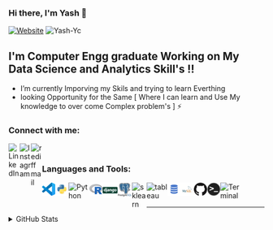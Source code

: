 ### Hi there, I'm Yash 👋

[![Website](https://img.shields.io/website?label=YC.com&style=for-the-badge&url=https%3A%2F%2FL.com)]()
<img src="https://komarev.com/ghpvc/?username=Yash-Yc&label=Profile%20views&color=0e75b6&style=flat" alt="Yash-Yc" />



## I'm Computer Engg graduate Working on My Data Science and Analytics Skill's !!

- I’m currently Imporving my Skils and trying to learn Everthing 
- looking Opportunity for the Same [ Where I can learn and Use My knowledge to over come Complex problem's ] ⚡


### Connect with me:

[<img align="left" alt="LinkedIn" width="22px" src="https://cdn.jsdelivr.net/npm/simple-icons@v3/icons/linkedin.svg" />][linkedin]
[<img align="left" alt="Instagram" width="22px" src="https://cdn.jsdelivr.net/npm/simple-icons@v3/icons/instagram.svg" />][instagram]
<a href="mailto:chikane.yash@rediffmail.com?"><img align="left" alt="rediffmail" width="22px" src="https://cdn.jsdelivr.net/npm/simple-icons@v3/icons/gmail.svg" /></a>


<br />

### Languages and Tools:

<img align="left" alt="Visual Studio Code" width="26px" src="https://raw.githubusercontent.com/github/explore/80688e429a7d4ef2fca1e82350fe8e3517d3494d/topics/visual-studio-code/visual-studio-code.png" />
<img align="left" alt="Python" width="26px" src="https://raw.githubusercontent.com/github/explore/80688e429a7d4ef2fca1e82350fe8e3517d3494d/topics/python/python.png" />
<img align="left" alt="Python" width="41px" src="https://img.shields.io/badge/-342B029.svg?&style=for-the-badge&logo=anaconda&logoColor=white" />
<img align="left" alt="R" width="26px" src="https://raw.githubusercontent.com/github/explore/80688e429a7d4ef2fca1e82350fe8e3517d3494d/topics/r/r.png" />
<img align="left" alt="django" width="30px" src="https://raw.githubusercontent.com/devicons/devicon/master/icons/django/django-original.svg" />
<img align="left" alt="postgresql" width="28px" src="https://raw.githubusercontent.com/devicons/devicon/master/icons/postgresql/postgresql-original-wordmark.svg" />
<img align="left" alt="sklearn" width="29px" src="https://upload.wikimedia.org/wikipedia/commons/0/05/Scikit_learn_logo_small.svg" />
<img align="left" alt="tableau" width="41px" src= "https://img.shields.io/badge/-E97627?style=for-the-badge&logo=Tableau&logoColor=white" />
<img align="left" alt="SQL" width="26px" src="https://raw.githubusercontent.com/github/explore/80688e429a7d4ef2fca1e82350fe8e3517d3494d/topics/sql/sql.png" />
<img align="left" alt="MySQL" width="26px" src="https://raw.githubusercontent.com/github/explore/80688e429a7d4ef2fca1e82350fe8e3517d3494d/topics/mysql/mysql.png" />
<img align="left" alt="GitHub" width="26px" src="https://raw.githubusercontent.com/github/explore/78df643247d429f6cc873026c0622819ad797942/topics/github/github.png" />
<img align="left" alt="Terminal" width="26px" src="https://raw.githubusercontent.com/github/explore/80688e429a7d4ef2fca1e82350fe8e3517d3494d/topics/terminal/terminal.png" />
<img align="left" alt="Terminal" width="41px" src="https://img.shields.io/badge/-217346?style=for-the-badge&logo=microsoft-excel" />

<br />
<br />

---
<details>
  <summary> GitHub Stats </summary>

  <img align="left" alt="Yash GitHub Stats" src="https://github-readme-stats.vercel.app/api?username=Yash-Yc&count_private=true" />

</details>




[rediffmail]: Chikane.yash@rediffmail.
[Gmail]: Chikane.yash143@gmail.com
[youtube]: https://youtube.com/
[instagram]: https://www.instagram.com/yashchikane_
[linkedin]: https://www.linkedin.com/in/yashchikane
